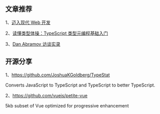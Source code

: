 ## 文章推荐
1、[迈入现代 Web 开发](https://mp.weixin.qq.com/s/0VDBAgEvqB1xiUs540Fu9A)

2、[读懂类型体操：TypeScript 类型元编程基础入门](https://zhuanlan.zhihu.com/p/384172236)

3、[Dan Abramov 访谈实录](https://mp.weixin.qq.com/s/SBVE34dW9g4BsabmLJV9wg)


## 开源分享

1、https://github.com/JoshuaKGoldberg/TypeStat

Converts JavaScript to TypeScript and TypeScript to better TypeScript.

2、https://github.com/vuejs/petite-vue

5kb subset of Vue optimized for progressive enhancement